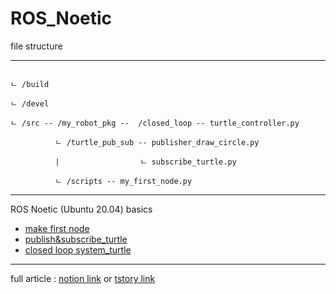 # ROS_Noetic

file structure

-----------
```

ㄴ /build

ㄴ /devel

ㄴ /src -- /my_robot_pkg --  /closed_loop -- turtle_controller.py

          ㄴ /turtle_pub_sub -- publisher_draw_circle.py

          |                  ㄴ subscribe_turtle.py

          ㄴ /scripts -- my_first_node.py
```
---

ROS Noetic (Ubuntu 20.04) basics

- [make first node](https://checker-manatee-fb6.notion.site/Create-Package-and-Node-ae0fa2d5a2b24dda960aa8c5a21bb514)
- [publish&subscribe_turtle](https://checker-manatee-fb6.notion.site/Concept-of-ROS-Topic-Publisher-Subscriber-6d656e2c6aaa4eaead83cbaaa05eac04)
- [closed loop system_turtle](https://checker-manatee-fb6.notion.site/Closed-Loop-system-with-Turtlesim-6bdd9568475c4ce0be3b2c11e4a045e9)

---

full article : [notion link](https://checker-manatee-fb6.notion.site/ROS1-NOETIC-study-b82bd61a41314715a149bb84dabec7e6) or [tstory link](https://maltese-rocks.tistory.com/category/ROS/ROS%20Noetic%20Beginner)
